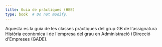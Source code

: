 ```yaml
---
title: Guia de pràctiques (HEE)
type: book  # Do not modify.
---
```


Aquesta es la guia de les classes pràctiques del grup GB de l'assignatura Història econòmica i de l'empresa del grau en Administració i Direcció d'Empreses (GADE).
